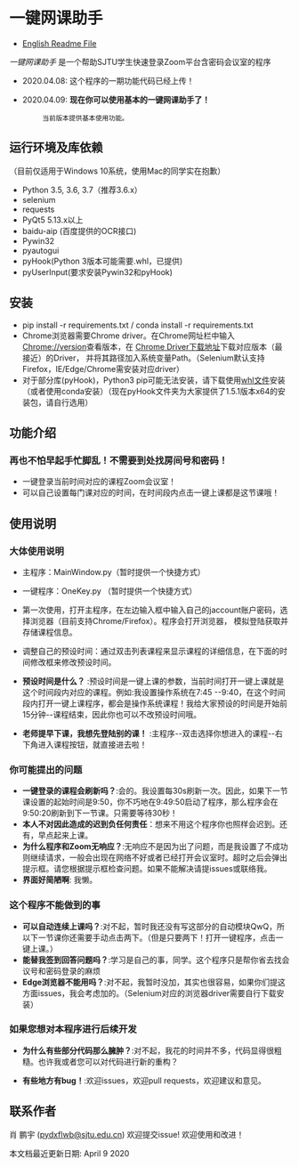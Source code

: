 # 一键网课助手

* [English Readme File](http://github.com/pydxflwb/KeyAssistant/tree/master/doc/readme_en.md)

_一键网课助手_ 是一个帮助SJTU学生快速登录Zoom平台含密码会议室的程序


 * 2020.04.08:  这个程序的一期功能代码已经上传！
 * 2020.04.09:  __现在你可以使用基本的一键网课助手了！__
            
            当前版本提供基本使用功能。            
 
 
 ## 运行环境及库依赖
 （目前仅适用于Windows 10系统，使用Mac的同学实在抱歉）
 * Python 3.5, 3.6, 3.7（推荐3.6.x）
 * selenium
 * requests	 
 * PyQt5 5.13.x以上
 * baidu-aip (百度提供的OCR接口)
 * Pywin32
 * pyautogui
 * pyHook(Python 3版本可能需要.whl，已提供)
 * pyUserInput(要求安装Pywin32和pyHook)
 
 ## 安装
 * pip install -r requirements.txt / conda install -r requirements.txt
 * Chrome浏览器需要Chrome driver。在Chrome网址栏中输入[Chrome://version](Chrome://version)查看版本，在
 [Chrome Driver下载地址](http://chromedriver.storage.googleapis.com/index.html)下载对应版本（最接近）的Driver，
并将其路径加入系统变量Path。（Selenium默认支持Firefox，IE/Edge/Chrome需安装对应driver）
 * 对于部分库(pyHook)，Python3 pip可能无法安装，请下载使用[whl文件](https://www.lfd.uci.edu/~gohlke/pythonlibs/#pyHook)安装（或者使用conda安装）（现在pyHook文件夹为大家提供了1.5.1版本x64的安装包，请自行选用）
 
 ## 功能介绍
 
 ### 再也不怕早起手忙脚乱！不需要到处找房间号和密码！
 * 一键登录当前时间对应的课程Zoom会议室！
 * 可以自己设置每门课对应的时间，在时间段内点击一键上课都是这节课哦！
  
 ## 使用说明
 ### 大体使用说明
 * 主程序：MainWindow.py（暂时提供一个快捷方式）
 * 一键程序：OneKey.py （暂时提供一个快捷方式）
 * 第一次使用，打开主程序，在左边输入框中输入自己的jaccount账户密码，选择浏览器（目前支持Chrome/Firefox）。程序会打开浏览器，
 模拟登陆获取并存储课程信息。
 
 * 调整自己的预设时间：通过双击列表课程来显示课程的详细信息，在下面的时间修改框来修改预设时间。
 * __预设时间是什么？__ :预设时间是一键上课的参数，当前时间打开一键上课就是这个时间段内对应的课程。例如:我设置操作系统在7:45
 --9:40，在这个时间段内打开一键上课程序，都会是操作系统课程！我给大家预设的时间是开始前15分钟--课程结束，因此你也可以不改预设时间哦。
 * __老师提早下课，我想先登陆别的课！__ :主程序--双击选择你想进入的课程--右下角进入课程按钮，就直接进去啦！
 
 
 ### 你可能提出的问题
 * __一键登录的课程会刷新吗？__:会的。我设置每30s刷新一次。因此，如果下一节课设置的起始时间是9:50，你不巧地在9:49:50启动了程序，那么程序会在9:50:20刷新到下一节课。只需要等待30秒！
 * __本人不对因此造成的迟到负任何责任__：想来不用这个程序你也照样会迟到。还有，早点起来上课。
 * __为什么程序和Zoom无响应？__:无响应不是因为出了问题，而是我设置了不成功则继续请求，一般会出现在网络不好或者已经打开会议室时。超时之后会弹出提示框。请您根据提示框检查问题。如果不能解决请提issues或联络我。
 * __界面好简陋啊__: 我懒。
 
 ### 这个程序不能做到的事
 * __可以自动连续上课吗？__:对不起，暂时我还没有写这部分的自动模块QwQ，所以下一节课你还需要手动点击两下。（但是只要两下！打开一键程序，点击一键上课。）
 * __能替我签到回答问题吗？__:学习是自己的事，同学。这个程序只是帮你省去找会议号和密码登录的麻烦
 * __Edge浏览器不能用吗？__:对不起，我暂时没加，其实也很容易，如果你们提这方面issues，我会考虑加的。（Selenium对应的浏览器driver需要自行下载安装）
 
 ### 如果您想对本程序进行后续开发
 * __为什么有些部分代码那么臃肿？__:对不起，我花的时间并不多，代码显得很粗糙。也许我或者您可以对代码进行新的重构？

 * __有些地方有bug！__:欢迎issues，欢迎pull requests，欢迎建议和意见。
  
 ## 联系作者
 肖 鹏宇  (pydxflwb@sjtu.edu.cn)
 欢迎提交issue! 欢迎使用和改进！
 
 本文档最近更新日期: April 9 2020
 
